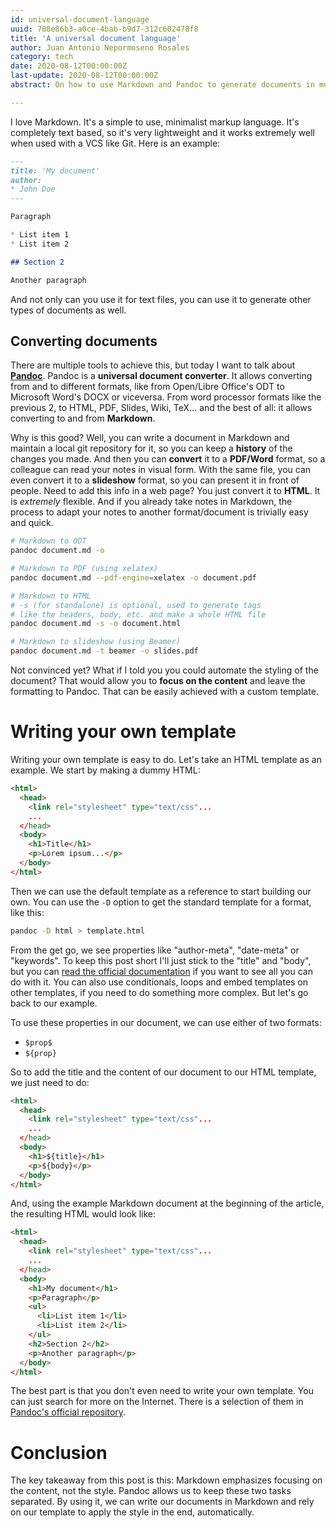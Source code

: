 ```yaml
---
id: universal-document-language
uuid: 708e86b3-a0ce-4bab-b9d7-312c602478f8
title: 'A universal document language'
author: Juan Antonio Nepormoseno Rosales
category: tech
date: 2020-08-12T00:00:00Z
last-update: 2020-08-12T00:00:00Z
abstract: On how to use Markdown and Pandoc to generate documents in multiple formats (HTML, PDF, DOC, PPT, ODT...)

---
```


I love Markdown.
It's a simple to use, minimalist markup language.
It's completely text based, so it's very lightweight and it works extremely well when used with a VCS like Git. 
Here is an example:

```md
---
title: 'My document'
author:
* John Doe
---

Paragraph

* List item 1
* List item 2

## Section 2

Another paragraph

```

And not only can you use it for text files, you can use it to generate other types of documents as well.

## Converting documents

There are multiple tools to achieve this, but today I want to talk about **[Pandoc](https://pandoc.org/)**.
Pandoc is a **universal document converter**.
It allows converting from and to different formats, like from Open/Libre Office's ODT to Microsoft Word's DOCX or viceversa.
From word processor formats like the previous 2, to HTML, PDF, Slides, Wiki, TeX...
and the best of all: it allows converting to and from **Markdown**.

Why is this good?
Well, you can write a document in Markdown and maintain a local git repository for it, so you can keep a **history** of the changes you made.
And then you can **convert** it to a **PDF/Word** format, so a colleague can read your notes in visual form.
With the same file, you can even convert it to a **slideshow** format, so you can present it in front of people.
Need to add this info in a web page?
You just convert it to **HTML**.
It is _extremely_ flexible.
And if you already take notes in Markdown, the process to adapt your notes to another format/document is trivially easy and quick.

```sh
# Markdown to ODT
pandoc document.md -o 

# Markdown to PDF (using xelatex)
pandoc document.md --pdf-engine=xelatex -o document.pdf

# Markdown to HTML
# -s (for standalone) is optional, used to generate tags 
# like the headers, body, etc. and make a whole HTML file
pandoc document.md -s -o document.html

# Markdown to slideshow (using Beamer)
pandoc document.md -t beamer -o slides.pdf
```

Not convinced yet?
What if I told you you could automate the styling of the document?
That would allow you to **focus on the content** and leave the formatting to Pandoc.
That can be easily achieved with a custom template.

# Writing your own template

Writing your own template is easy to do.
Let's take an HTML template as an example.
We start by making a dummy HTML:

```html
<html>
  <head>
    <link rel="stylesheet" type="text/css"...
    ...
  </head>
  <body>
    <h1>Title</h1>
    <p>Lorem ipsum...</p>
  </body>
</html>
```

Then we can use the default template as a reference to start building our own.
You can use the `-D` option to get the standard template for a format, like this:

```sh
pandoc -D html > template.html
```

From the get go, we see properties like "author-meta", "date-meta" or "keywords".
To keep this post short I'll just stick to the "title" and "body", but you can [read the official documentation](https://pandoc.org/MANUAL.html#variables) if you want to see all you can do with it.
You can also use conditionals, loops and embed templates on other templates, if you need to do something more complex.
But let's go back to our example.

To use these properties in our document, we can use either of two formats:

* `$prop$`
* `${prop}`

So to add the title and the content of our document to our HTML template, we just need to do:

```html
<html>
  <head>
    <link rel="stylesheet" type="text/css"...
    ...
  </head>
  <body>
    <h1>${title}</h1>
    <p>${body}</p>
  </body>
</html>
```

And, using the example Markdown document at the beginning of the article, the resulting HTML would look like:

```html
<html>
  <head>
    <link rel="stylesheet" type="text/css"...
    ...
  </head>
  <body>
    <h1>My document</h1>
    <p>Paragraph</p>
    <ul>
      <li>List item 1</li>
      <li>List item 2</li>
    </ul>
    <h2>Section 2</h2>
    <p>Another paragraph</p>
  </body>
</html>
```

The best part is that you don't even need to write your own template.
You can just search for more on the Internet.
There is a selection of them in [Pandoc's official repository](https://github.com/jgm/pandoc/wiki/User-contributed-templates).

# Conclusion

The key takeaway from this post is this:
Markdown emphasizes focusing on the content, not the style.
Pandoc allows us to keep these two tasks separated.
By using it, we can write our documents in Markdown and rely on our template to apply the style in the end, automatically.
